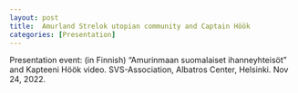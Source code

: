 ```yaml
---
layout: post
title:  Amurland Strelok utopian community and Captain Höök 
categories: [Presentation]
---
```

Presentation event: (in Finnish) “Amurinmaan suomalaiset ihanneyhteisöt” and Kapteeni Höök video. SVS-Association, Albatros Center, Helsinki. Nov 24, 2022.
